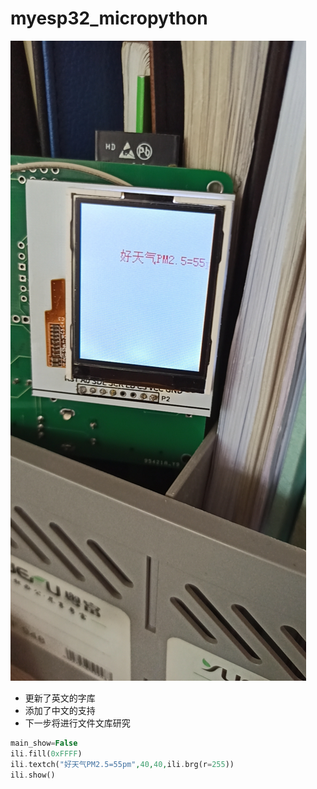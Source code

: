 # myesp32_micropython

![效果](./images/1.jpg)
* 更新了英文的字库
* 添加了中文的支持
* 下一步将进行文件文库研究
```php
main_show=False
ili.fill(0xFFFF)
ili.textch("好天气PM2.5=55pm",40,40,ili.brg(r=255))
ili.show()

```